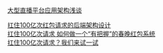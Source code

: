 [大型直播平台应用架构浅谈](https://www.cnblogs.com/wangiqngpei557/p/15889339.html)  

[扛住100亿次红包请求的后端架构设计](https://mp.weixin.qq.com/s/2GjL4IWi7-Qr1mGTuVzu2Q)  
[扛住100亿次请求 如何做一个“有把握”的春晚红包系统](https://www.cnblogs.com/powerwu/articles/12021625.html)  
[扛住100亿次请求？我们来试一试](https://github.com/xiaojiaqi/10billionhongbaos/wiki/%E6%89%9B%E4%BD%8F100%E4%BA%BF%E6%AC%A1%E8%AF%B7%E6%B1%82%EF%BC%9F%E6%88%91%E4%BB%AC%E6%9D%A5%E8%AF%95%E4%B8%80%E8%AF%95)  
